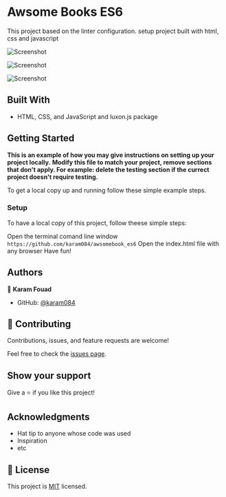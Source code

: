 # Awsome Books ES6

This project based on the linter configuration. setup project built with html, css and javascript

![Screenshot](https://user-images.githubusercontent.com/77942746/178022730-9e4c22ce-3a62-4548-b2f1-23666e6acbe3.png)

![Screenshot](https://user-images.githubusercontent.com/77942746/178022857-75dfd4d4-d7f9-4165-95ad-8d6b2bb4e1d2.png)

![Screenshot](https://user-images.githubusercontent.com/77942746/178022912-2cd3858d-c8d8-48a0-85df-36adbb86c291.png)

## Built With

- HTML, CSS, and JavaScript and luxon.js package

## Getting Started

**This is an example of how you may give instructions on setting up your project locally.**
**Modify this file to match your project, remove sections that don't apply. For example: delete the testing section if the currect project doesn't require testing.**

To get a local copy up and running follow these simple example steps.

### Setup

To have a local copy of this project, follow theese simple steps:

Open the terminal comand line window
`https://github.com/karam084/awsomebook_es6`
Open the index.html file with any browser
Have fun!

## Authors

👤 **Karam Fouad**

- GitHub: [@karam084](https://github.com/Karam084)

## 🤝 Contributing

Contributions, issues, and feature requests are welcome!

Feel free to check the [issues page](../../issues/).

## Show your support

Give a ⭐️ if you like this project!

## Acknowledgments

- Hat tip to anyone whose code was used
- Inspiration
- etc

## 📝 License

This project is [MIT](./MIT.md) licensed.

